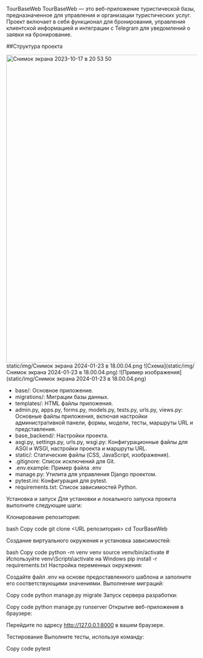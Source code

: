 TourBaseWeb
TourBaseWeb — это веб-приложение туристической базы, предназначенное для управления и организации туристических услуг. 
Проект включает в себя функционал для бронирования, управления клиентской информацией и интеграции с Telegram для уведомлений о заявки на бронирование.


##Структура проекта 

<img width="812" alt="Снимок экрана 2023-10-17 в 20 53 50" src="https://github.com/radiant2958/TourBaseWeb/static/img/Снимок экрана 2024-01-23 в 18.00.04.png">
static/img/Снимок экрана 2024-01-23 в 18.00.04.png
![Схема](static/img/Снимок экрана 2024-01-23 в 18.00.04.png)
![Пример изображения](static/img/Снимок экрана 2024-01-23 в 18.00.04.png)


-  base/: Основное приложение.
- migrations/: Миграции базы данных.
- templates/: HTML файлы приложения.
- admin.py, apps.py, forms.py, models.py, tests.py, urls.py, views.py: Основные файлы приложения, включая настройки административной панели, формы, модели, тесты, маршруты URL и представления.
- base_backend/: Настройки проекта.
- asgi.py, settings.py, urls.py, wsgi.py: Конфигурационные файлы для ASGI и WSGI, настройки проекта и маршруты URL.
- static/: Статические файлы (CSS, JavaScript, изображения).
- .gitignore: Список исключений для Git.
- .env.example: Пример файла .env
- manage.py: Утилита для управления Django проектом.
- pytest.ini: Конфигурация для pytest.
- requirements.txt: Список зависимостей Python.


Установка и запуск
Для установки и локального запуска проекта выполните следующие шаги:

Клонирование репозитория:

bash
Copy code
git clone <URL репозитория>
cd TourBaseWeb

Создание виртуального окружения и установка зависимостей:

bash
Copy code
python -m venv venv
source venv/bin/activate  # Используйте venv\Scripts\activate на Windows
pip install -r requirements.txt
Настройка переменных окружения:

Создайте файл .env на основе предоставленного шаблона и заполните его соответствующими значениями.
Выполнение миграций:

Copy code
python manage.py migrate
Запуск сервера разработки:

Copy code
python manage.py runserver
Открытие веб-приложения в браузере:

Перейдите по адресу http://127.0.0.1:8000 в вашем браузере.


Тестирование
Выполните тесты, используя команду:

Copy code
pytest
